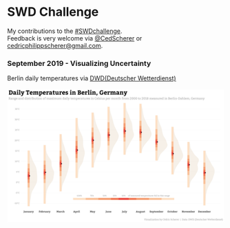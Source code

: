 # SWD Challenge
My contributions to the [#SWDchallenge](http://www.storytellingwithdata.com/swdchallenge).  
Feedback is very welcome via [@CedScherer](https://twitter.com/cedscherer) or [cedricphilippscherer@gmail.com](mailto:cedricphilippscherer@gmail.com).

### September 2019 - Visualizing Uncertainty
Berlin daily temperatures via [DWD(Deutscher Wetterdienst)](https://www.dwd.de/DE/leistungen/klimadatendeutschland/klarchivtagmonat.html)<br><br>
![./plots/2019-09/SWD_2019-09_Uncertainty.png](https://github.com/Z3tt/SWDchallenge/blob/master/plots/2019-09/SWD_2019-09_Uncertainty.png)
